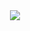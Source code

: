 <div align="center" >  
<!-- GitHub 奖杯🏆 -->
<img  src="https://github-profile-trophy.vercel.app/?username=myifeng&theme=gruvbox&row=1&column=7&no-frame=true&no-bg=true" /><br>

<!-- GitHub 数据统计 
<img height="137px" src="https://github-readme-stats-git-masterrstaa-rickstaa.vercel.app/api?username=myifeng&hide_title=true&hide_border=true&show_icons=trueline_height=21&text_color=000&icon_color=000&bg_color=0,ea6161,ffc64d,fffc4d,52fa5a&theme=graywhite" />
<img height="137px" src="https://github-readme-stats-git-masterrstaa-rickstaa.vercel.app/api/top-langs/?username=myifeng&hide_title=true&hide_border=true&layout=compact&langs_count=6&text_color=000&icon_color=fff&bg_color=0,52fa5a,4dfcff,c64dff&theme=dark" /><br><br> -->

